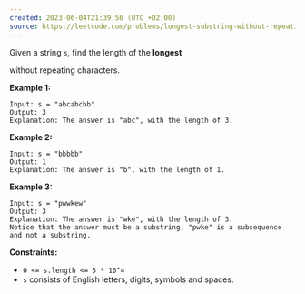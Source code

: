 ```yaml
---
created: 2023-06-04T21:39:56 (UTC +02:00)
source: https://leetcode.com/problems/longest-substring-without-repeating-characters/?envType=study-plan&envId=level-2&plan=leetcode-75
---
```

Given a string `s`, find the length of the **longest**

without repeating characters.

**Example 1:**

```
Input: s = "abcabcbb"
Output: 3
Explanation: The answer is "abc", with the length of 3.

```

**Example 2:**

```
Input: s = "bbbbb"
Output: 1
Explanation: The answer is "b", with the length of 1.

```

**Example 3:**

```
Input: s = "pwwkew"
Output: 3
Explanation: The answer is "wke", with the length of 3.
Notice that the answer must be a substring, "pwke" is a subsequence and not a substring.

```

**Constraints:**

-   `0 <= s.length <= 5 * 10^4`
-   `s` consists of English letters, digits, symbols and spaces.
